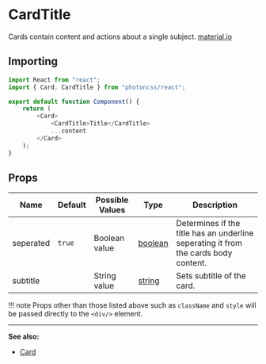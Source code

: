# CardTitle
Cards contain content and actions about a single subject. [material.io](https://material.io/components/cards)

## Importing

```js hl_lines="2 7"
import React from "react";
import { Card, CardTitle } from "photoncss/react";

export default function Component() {
	return (
		<Card>
			<CardTitle>Title</CardTitle>
			...content
		</Card>
	);
}
```

## Props
| Name | Default | Possible Values | Type | Description |
| - | - | - | - | - |
| seperated | `true` | Boolean value  | [boolean](https://developer.mozilla.org/en-US/docs/Web/JavaScript/Reference/Global_Objects/BOOLEAN) | Determines if the title has an underline seperating it from the cards body content. |
| subtitle |  | String value | [string](https://developer.mozilla.org/en-US/docs/Web/JavaScript/Reference/Global_Objects/String) | Sets subtitle of the card. |
!!! note
	Props other than those listed above such as `className` and `style` will be passed directly to the `<div/>` element.

***
**See also:**

* [Card](../card/)
